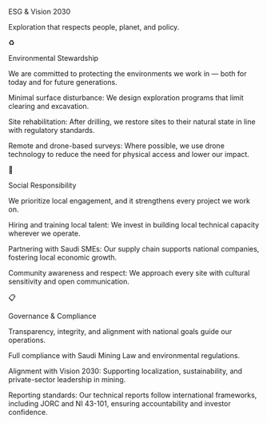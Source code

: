 ESG & Vision 2030 

Exploration that respects people, planet, and policy. 

♻️ 

Environmental Stewardship 

We are committed to protecting the environments we work in — both for today and for future generations. 

Minimal surface disturbance: We design exploration programs that limit clearing and excavation. 
 

Site rehabilitation: After drilling, we restore sites to their natural state in line with regulatory standards. 
 

Remote and drone-based surveys: Where possible, we use drone technology to reduce the need for physical access and lower our impact. 
 

 

👥 

Social Responsibility 

We prioritize local engagement, and it strengthens every project we work on. 

Hiring and training local talent: We invest in building local technical capacity wherever we operate. 
 

Partnering with Saudi SMEs: Our supply chain supports national companies, fostering local economic growth. 
 

Community awareness and respect: We approach every site with cultural sensitivity and open communication. 

 

📋 

Governance & Compliance 

Transparency, integrity, and alignment with national goals guide our operations. 

Full compliance with Saudi Mining Law and environmental regulations. 
 

Alignment with Vision 2030: Supporting localization, sustainability, and private-sector leadership in mining. 
 

Reporting standards: Our technical reports follow international frameworks, including JORC and NI 43-101, ensuring accountability and investor confidence. 

 

 